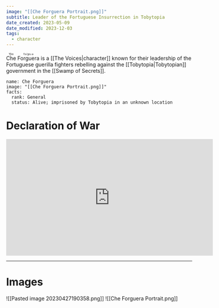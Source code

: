 ```yaml
---
image: "[[Che Forguera Portrait.png]]"
subtitle: Leader of the Fortuguese Insurrection in Tobytopia
date_created: 2023-05-09
date_modified: 2023-12-03
tags:
  - character
---
```


<ruby>Che<rt>ˈt͡ʃeɪ</rt></ruby> <ruby>Forguera<rt>fɔɹˈgɛɹ.ə</rt></ruby> is a [[The Voices|character]] known for their leadership of the Fortuguese guerilla fighters rebelling against the [[Tobytopia|Tobytopian]] government in the [[Swamp of Secrets]].

```infobox-character
name: Che Forguera
image: "[[Che Forguera Portrait.png]]"
facts:
  rank: General
  status: Alive; imprisoned by Tobytopia in an unknown location
```

# Declaration of War

<iframe width="560" height="315" src="https://www.youtube-nocookie.com/embed/m9Mk31BjK-Q?si=IaaE_VuRl7ngx_PW" title="YouTube video player" frameborder="0" allow="accelerometer; autoplay; clipboard-write; encrypted-media; gyroscope; picture-in-picture; web-share" allowfullscreen></iframe>

---

# Images

![[Pasted image 20230427190358.png]]
![[Che Forguera Portrait.png]]